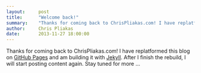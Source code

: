 ```yaml
---
layout:     post
title:      "Welcome back!"
summary:    "Thanks for coming back to ChrisPliakas.com! I have replatformed this blog on GitHub Pages and am building it with Jekyll. Content coming soon ..."
author:     Chris Pliakas
date:       2013-11-27 18:00:00
---
```


Thanks for coming back to ChrisPliakas.com! I have replatformed this blog on
<a href="http://pages.github.com/" target="_blank">GitHub Pages</a> and am building
it with <a href="http://jekyllrb.com/" target="_blank">Jekyll</a>. After I finish
the rebuild, I will start posting content again. Stay tuned for more ...
